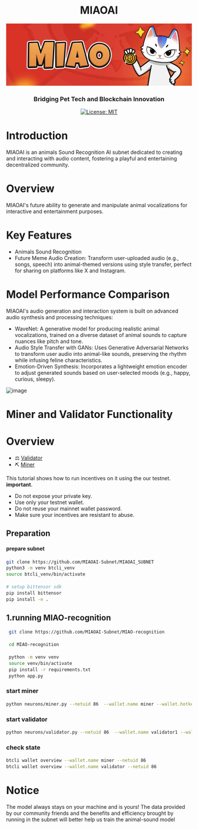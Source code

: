 <div align="center">

# **MIAOAI** <!-- omit in toc -->
![hero](./asset/offline.jpg)
### Bridging Pet Tech and Blockchain Innovation <!-- omit in toc -->


[![License: MIT](https://img.shields.io/badge/License-MIT-yellow.svg)](https://opensource.org/licenses/MIT)

</div>

#  Introduction

MIAOAI is an animals Sound Recognition AI subnet dedicated to creating and interacting with audio content, fostering a playful and entertaining decentralized community.

# Overview
MIAOAI's future ability to generate and manipulate animal vocalizations for interactive and entertainment purposes.

# Key Features

- Animals Sound Recognition
-	Future Meme Audio Creation: Transform user-uploaded audio (e.g., songs, speech) into animal-themed versions using style transfer, perfect for sharing on platforms like X and Instagram.

# Model Performance Comparison

MIAOAI's audio generation and interaction system is built on advanced audio synthesis and processing techniques:
-	WaveNet: A generative model for producing realistic animal vocalizations, trained on a diverse dataset of animal sounds to capture nuances like pitch and tone.
-	Audio Style Transfer with GANs: Uses Generative Adversarial Networks to transform user audio into animal-like sounds, preserving the rhythm while infusing feline characteristics.
-	Emotion-Driven Synthesis: Incorporates a lightweight emotion encoder to adjust generated sounds based on user-selected moods (e.g., happy, curious, sleepy).

<img width="416" alt="image" src="https://github.com/user-attachments/assets/a25d4cc0-bbca-4f74-b587-852a706e800e">

# Miner and Validator Functionality

# Overview
- ⚖️ [Validator](./docs/validator.md)
- ⛏️ [Miner](./docs/miner.md)

This tutorial shows how to  run incentives on it using the our testnet.
**important**.
- Do not expose your private key.
- Use only your testnet wallet.
- Do not reuse your mainnet wallet password.
- Make sure your incentives are resistant to abuse.

## Preparation
#### prepare subnet
```bash
git clone https://github.com/MIAOAI-Subnet/MIAOAI_SUBNET
python3 -m venv btcli_venv
source btcli_venv/bin/activate

# setup bittensor sdk
pip install bittensor
pip install -e .
```
##  1.running MIAO-recognition
```bash
 git clone https://github.com/MIAOAI-Subnet/MIAO-recognition

 cd MIAO-recognition

 python -m venv venv
 source venv/bin/activate
 pip install -r requirements.txt
 python app.py 
```

### start miner
```bash
python neurons/miner.py --netuid 86  --wallet.name miner --wallet.hotkey miner --logging.debug
```

### start validator
```bash
python neurons/validator.py --netuid 86  --wallet.name validator1 --wallet.hotkey validator1 --logging.debug 
```
### check state
```bash
btcli wallet overview --wallet.name miner --netuid 86
btcli wallet overview --wallet.name validator --netuid 86 
```

# Notice
The model always stays on your machine and is yours!
The data provided by our community friends and the benefits and efficiency brought by running in the subnet will better help us train the animal-sound model

